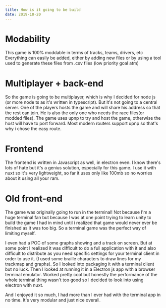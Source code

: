 ```yaml
---
title: How is it going to be build
date: 2019-10-20
---
```

# Modability 
This game is 100% moddable in terms of tracks, teams, drivers, etc
Everything can easily be added, either by adding new files or by using a tool used to generate these files from .csv files (low priority goal atm)


# Multiplayer + back-end
So the game is going to be multiplayer, which is why I decided for node js (or more node ts as it's written in typescript). But it's not going to a central server. One of the players hosts the game and will share his address so that the rest can join. He is also the only one who needs the race files(or modded files). The game uses upnp to try and host the game, otherwise the host will have to port forward. Most modern routers support upnp so that's why i chose the easy route.

# Frontend
The frontend is written in Javascript as well, in electron even. I know there's lots of hate but it's a genius solution, especially for this game. I use it with nuxt so it's very lightweight, so far it uses only like 100mb so no worries about it using all your ram. 

# Old front-end 
The game was originally going to run in the terminal! Not because I'm a huge terminal fan but because I was at one point trying to learn unity to build the game I had in mind until i realized that game would never ever be finished as it was too big. So a terminal game was the perfect way of limiting myself.

I even had a POC of some graphs showing and a track on screen. But at some point I realized it was difficult to do a full application with it and also difficult to distribute as you need specific settings for your terminal client in order to use it. (I used some braille characters to draw lines for my trackmap and graphs). So I looked into packaging it with a terminal client but no luck. Then I looked at running it in a Electron js app with a browser terminal emulator. Worked pretty cool but honestly the performance of the whole terminal thing wasn't too good so I decided to look into using electron with nuxt.

And I enjoyed it so much, I had more than I ever had with the terminal app in no time. It's very modular and just nice overall. 




